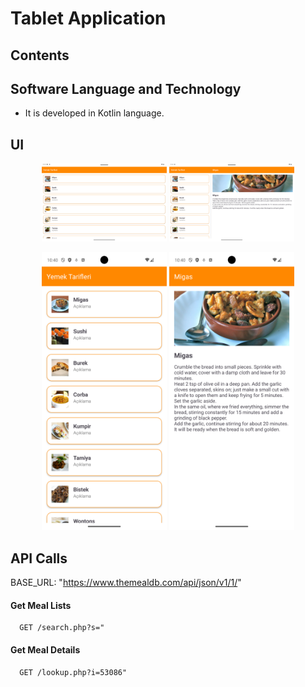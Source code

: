 # Tablet Application

## Contents

## Software Language and Technology

- It is developed in Kotlin language.

## UI

<p align="center">
  <img src="tablet-list.png" alt="Tablet List" width="200"/>
  <img src="tablet-detail.png" alt="Tablet Detail" width="200"/>
</p>

<p align="center">
  <img src="phone-list.png" alt="Phone List" width="200"/>
  <img src="phone-detail.png" alt="Phone Detail" width="200"/>
</p>

## API Calls

BASE_URL: "https://www.themealdb.com/api/json/v1/1/"

#### Get Meal Lists

```
  GET /search.php?s="
```

#### Get Meal Details

```
  GET /lookup.php?i=53086"
```




